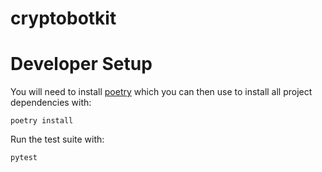 # cryptobotkit

# Developer Setup
You will need to install [poetry](https://poetry.eustace.io/) which you can then use to install all project dependencies with:
```
poetry install
```

Run the test suite with:
```
pytest
```
